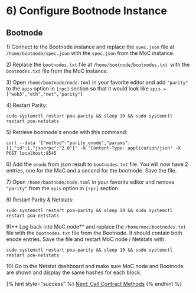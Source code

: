 # 6) Configure Bootnode Instance

## Bootnode

1\)  Connect to the Bootnode instance and replace the `spec.json` file at `/home/bootnode/spec.json` with the `spec.json` from the MoC instance.

2\) Replace the `bootnodes.txt` file at `/home/bootnode/bootnodes.txt `with the `bootnodes.txt` file from the MoC instance.

3\) Open `/home/bootnode/node.toml` in your favorite editor and add `"parity"` to the `apis` option in `[rpc]` section so that it would look like `apis = ["web3","eth","net","parity"]`

4\) Restart Parity:&#x20;

```
sudo systemctl restart poa-parity && sleep 10 && sudo systemctl restart poa-netstats
```

5\) Retrieve bootnode's enode with this command:

```
curl --data '{"method":"parity_enode","params":[],"id":1,"jsonrpc":"2.0"}' -H "Content-Type: application/json" -X POST localhost:8545
```

6\) Add the `enode` from json result to `bootnodes.txt` file. You will now have 2 entries, one for the MoC and a second for the bootnode. Save the file.

7\) Open `/home/bootnode/node.toml` in your favorite editor and remove `"parity"` from the `apis` option in `[rpc]` section.

8\) Restart Parity & Netstats:&#x20;

```
sudo systemctl restart poa-parity && sleep 10 && sudo systemctl restart poa-netstats
```

9\)** Log back into MoC node** and replace the `/home/moc/bootnodes.txt `file with the `bootnodes.txt` file from the Bootnode. It should contain both enode entries. Save the file and restart MoC node / Netstats with:

```
sudo systemctl restart poa-parity && sleep 10 && sudo systemctl restart poa-netstats
```

10\) Go to the Netstat dashboard and make sure MoC node and Bootnode are shown and display the same hashes for each block.

{% hint style="success" %}
[Next: Call Contract Methods](7-call-contract-methods-using-mycrypto.md)&#x20;
{% endhint %}

